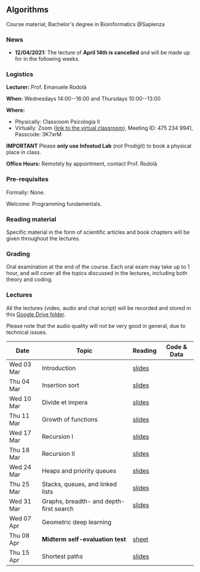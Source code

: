 ## Algorithms

Course material; Bachelor's degree in Bioinformatics @Sapienza

### News

- **12/04/2021:** The lecture of **April 14th is cancelled** and will be made up for in the following weeks.

### Logistics

**Lecturer:** Prof. Emanuele Rodolà

**When:** Wednesdays 14:00--16:00 and Thursdays 10:00--13:00

**Where:** 

- Physically: Classroom Psicologia II
- Virtually: Zoom ([link to the virtual classroom](https://zoom.us/j/4752349941?pwd=U0doeGFLWFFDSWlzWWxvd0JGMDRndz09)), Meeting ID: 475 234 9941, Passcode: 3K7xrM

**IMPORTANT** Please **only use Infostud Lab** (*not* Prodigit) to book a physical place in class.

**Office Hours:** Remotely by appointment, contact Prof. Rodolà

### Pre-requisites

Formally: None. 

Welcome: Programming fundamentals.

### Reading material

Specific material in the form of scientific articles and book chapters will be given throughout the lectures.

### Grading

Oral examination at the end of the course. Each oral exam may take up to 1 hour, and will cover all the topics discussed in the lectures, including both theory and coding.

### Lectures

All the lectures (video, audio and chat script) will be recorded and stored in this [Google Drive folder](https://drive.google.com/drive/folders/1XsIYKkNvDSYn-fby8uWhnDDSHOz-4bf8?usp=sharing).

Please note that the audio quality will not be very good in general, due to technical issues.

**Date** | **Topic** | **Reading** | **Code & Data**
------------ | ------------- | ------------ | ------------
Wed 03 Mar | Introduction | [slides](https://github.com/erodola/Alg-s2-2021/raw/main/01_intro/01-intro.pdf) | 
Thu 04 Mar | Insertion sort | [slides](https://github.com/erodola/Alg-s2-2021/raw/main/02_sort/02-sort.pdf) | 
Wed 10 Mar | Divide et impera | [slides](https://github.com/erodola/Alg-s2-2021/raw/main/03_divide/03-divide.pdf) | 
Thu 11 Mar | Growth of functions | [slides](https://github.com/erodola/Alg-s2-2021/raw/main/04_growth/04-growth.pdf) | 
Wed 17 Mar | Recursion I | [slides](https://github.com/erodola/Alg-s2-2021/raw/main/05_recur1/05-recur1.pdf) | 
Thu 18 Mar | Recursion II | [slides](https://github.com/erodola/Alg-s2-2021/raw/main/06_recur2/06-recur2.pdf) | 
Wed 24 Mar | Heaps and priority queues | [slides](https://github.com/erodola/Alg-s2-2021/raw/main/07_heap/07-heap.pdf) | 
Thu 25 Mar | Stacks, queues, and linked lists | [slides](https://github.com/erodola/Alg-s2-2021/raw/main/08_stack/08-stack.pdf) | 
Wed 31 Mar | Graphs, breadth- and depth-first search | [slides](https://github.com/erodola/Alg-s2-2021/raw/main/09_graphs/09-graphs.pdf) | 
Wed 07 Apr | Geometric deep learning |  | 
Thu 08 Apr | **Midterm self-evaluation test** | [sheet](https://github.com/erodola/Alg-s2-2021/raw/main/midterm/sheet.pdf) | 
Thu 15 Apr | Shortest paths | [slides](https://github.com/erodola/Alg-s2-2021/raw/main/10_paths/10-paths.pdf) |
